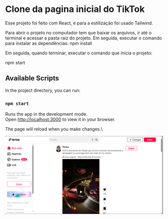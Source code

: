 # Clone da pagina inicial do TikTok

Esse projeto foi feito com React, e para a estilização foi usado Tailwind.

Para abrir o projeto no computador tem que baixar os arquivos, ir até o terminal e acessar a pasta raiz do projeto.
Em seguida, executar o comando para instalar as dependências:
npm install

Em seguida, quando terminar, executar o comando que inicia o projeto:

npm start

## Available Scripts

In the project directory, you can run:

### `npm start`

Runs the app in the development mode.\
Open [http://localhost:3000](http://localhost:3000) to view it in your browser.

The page will reload when you make changes.\

<img src="https://github.com/LoLpezz/tiktok-clone/blob/main/tiktok.PNG"/>
